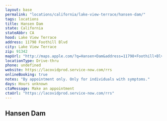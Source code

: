 ```yaml
---
layout: base
permalink: "locations/california/lake-view-terrace/hansen-dam/"
tags: locations
title: Hansen Dam
state: California
stateAbbr: CA
hood: Lake View Terrace
address: 11798 Foothill Blvd
city: Lake View Terrace
zip: 91342
mapUrl: "http://maps.apple.com/?q=Hansen+Dam&address=11798+Foothill+Blvd,Lake+View+Terrace,California,91342"
locationType: Drive-thru
phone: undefined
website: https://lacovidprod.service-now.com/rrs
onlineBooking: true
notes: "By appointment only. Only for individuals with symptoms."
days: Hours unknown
ctaMessage: Make an appointment
ctaUrl: "https://lacovidprod.service-now.com/rrs"
---
```

## Hansen Dam